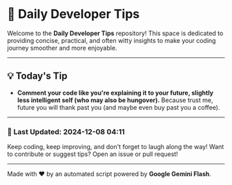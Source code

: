 
# 🌟 Daily Developer Tips

Welcome to the **Daily Developer Tips** repository! This space is dedicated to providing concise, practical, and often witty insights to make your coding journey smoother and more enjoyable.

---

## 💡 Today's Tip

- **Comment your code like you're explaining it to your future, slightly less intelligent self (who may also be hungover).**  Because trust me, future you will thank past you (and maybe even buy past you a coffee).

---

### 📅 Last Updated: 2024-12-08 04:11

Keep coding, keep improving, and don't forget to laugh along the way! Want to contribute or suggest tips? Open an issue or pull request!

---

Made with ❤️ by an automated script powered by **Google Gemini Flash**.

